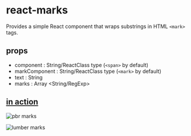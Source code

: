 # react-marks
Provides a simple React component that wraps substrings in HTML `<mark>` tags.
## props
- component : String/ReactClass type (`<span>` by default)
- markComponent : String/ReactClass type (`<mark>` by default)
- text : String
- marks : Array <String/RegExp>

## [in action](http://nicholasspencer.github.io/react-marks/test.html)

![pbr marks](https://nicholasspencer.github.io/react-marks/images/pbr.png)

![lumber marks](https://nicholasspencer.github.io/react-marks/images/lumber.png)